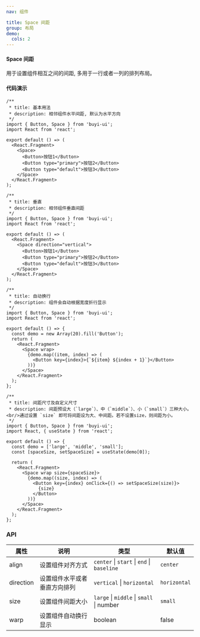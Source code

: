 ```yaml
---
nav: 组件

title: Space 间距
group: 布局
demo:
  cols: 2
---
```


#### Space 间距

用于设置组件相互之间的间距, 多用于一行或者一列的排列布局。

#### 代码演示

```tsx | demo
/**
 * title: 基本用法
 * description: 相邻组件水平间距, 默认为水平方向
 */
import { Button, Space } from 'buyi-ui';
import React from 'react';

export default () => (
  <React.Fragment>
    <Space>
      <Button>按钮1</Button>
      <Button type="primary">按钮2</Button>
      <Button type="default">按钮3</Button>
    </Space>
  </React.Fragment>
);
```

```tsx | demo
/**
 * title: 垂直
 * description: 相邻组件垂直间距
 */
import { Button, Space } from 'buyi-ui';
import React from 'react';

export default () => (
  <React.Fragment>
    <Space direction="vertical">
      <Button>按钮1</Button>
      <Button type="primary">按钮2</Button>
      <Button type="default">按钮3</Button>
    </Space>
  </React.Fragment>
);
```

```tsx | demo
/**
 * title: 自动换行
 * description: 组件会自动根据宽度折行显示
 */
import { Button, Space } from 'buyi-ui';
import React from 'react';

export default () => {
  const demo = new Array(20).fill('Button');
  return (
    <React.Fragment>
      <Space wrap>
        {demo.map((item, index) => (
          <Button key={index}>{`${item} ${index + 1}`}</Button>
        ))}
      </Space>
    </React.Fragment>
  );
};
```

```tsx | demo
/**
 * title: 间距尺寸及自定义尺寸
 * description: 间距预设大（`large`）、中（`middle`）、小（`small`）三种大小。<br/>通过设置 `size` 即可将间距设为大、中间距。若不设置size，则间距为小。
 */
import { Button, Space } from 'buyi-ui';
import React, { useState } from 'react';

export default () => {
  const demo = ['large', 'middle', 'small'];
  const [spaceSize, setSpaceSize] = useState(demo[0]);

  return (
    <React.Fragment>
      <Space wrap size={spaceSize}>
        {demo.map((size, index) => (
          <Button key={index} onClick={() => setSpaceSize(size)}>
            {size}
          </Button>
        ))}
      </Space>
    </React.Fragment>
  );
};
```

### API

| 属性      | 说明                         | 类型                                       | 默认值       |
| --------- | ---------------------------- | ------------------------------------------ | ------------ |
| align     | 设置组件对齐方式             | `center` \| `start` \| `end` \| `baseline` | `center`     |
| direction | 设置组件水平或者垂直方向排列 | `vertical` \| `horizontal`                 | `horizontal` |
| size      | 设置组件间距大小             | `large` \| `middle` \| `small` \| number   | `small`      |
| warp      | 设置组件自动换行显示         | boolean                                    | false        |
